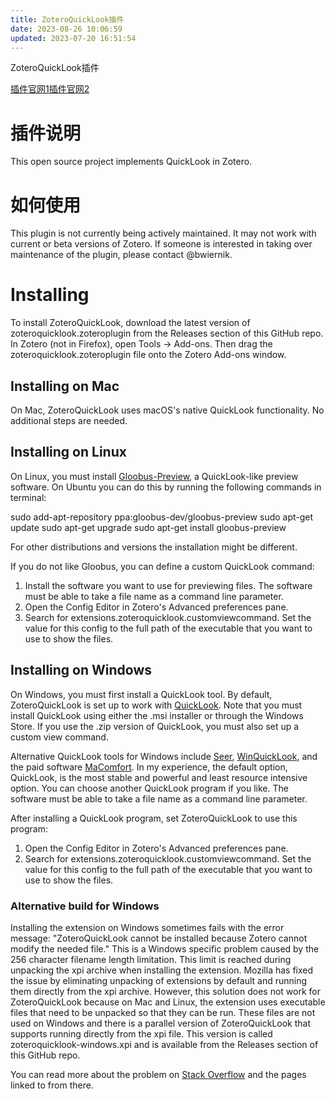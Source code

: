 ```yaml
---
title: ZoteroQuickLook插件
date: 2023-08-26 10:06:59
updated: 2023-07-20 16:51:54
---
```

ZoteroQuickLook插件

[插件官网1](https://github.com/mronkko/ZoteroQuickLook)[插件官网2](https://github.com/404neko/ZoteroQuickLookReload)

# 插件说明

This open source project implements QuickLook in Zotero.

# 如何使用

This plugin is not currently being actively maintained. It may not work with current or beta versions of Zotero. If someone is interested in taking over maintenance of the plugin, please contact @bwiernik.

# Installing

To install ZoteroQuickLook, download the latest version of zoteroquicklook.zoteroplugin from the Releases section of this GitHub repo. In Zotero (not in Firefox), open Tools -> Add-ons. Then drag the zoteroquicklook.zoteroplugin file onto the Zotero Add-ons window.

## Installing on Mac

On Mac, ZoteroQuickLook uses macOS's native QuickLook functionality. No additional steps are needed.

## Installing on Linux

On Linux, you must install [Gloobus-Preview](https://launchpad.net/gloobus-preview), a QuickLook-like preview software. On Ubuntu you can do this by running the following commands in terminal:

sudo add-apt-repository ppa:gloobus-dev/gloobus-preview sudo apt-get update sudo apt-get upgrade sudo apt-get install gloobus-preview

For other distributions and versions the installation might be different.

If you do not like Gloobus, you can define a custom QuickLook command:

1.  Install the software you want to use for previewing files. The software must be able to take a file name as a command line parameter.
2.  Open the Config Editor in Zotero's Advanced preferences pane.
3.  Search for extensions.zoteroquicklook.customviewcommand. Set the value for this config to the full path of the executable that you want to use to show the files.

## Installing on Windows

On Windows, you must first install a QuickLook tool. By default, ZoteroQuickLook is set up to work with [QuickLook](https://github.com/QL-Win/QuickLook/releases). Note that you must install QuickLook using either the .msi installer or through the Windows Store. If you use the .zip version of QuickLook, you must also set up a custom view command.

Alternative QuickLook tools for Windows include [Seer](http://1218.io/), [WinQuickLook](https://github.com/shibayan/WinQuickLook), and the paid software [MaComfort](https://leonardo.re/macomfort/). In my experience, the default option, QuickLook, is the most stable and powerful and least resource intensive option. You can choose another QuickLook program if you like. The software must be able to take a file name as a command line parameter.

After installing a QuickLook program, set ZoteroQuickLook to use this program:

1.  Open the Config Editor in Zotero's Advanced preferences pane.
2.  Search for extensions.zoteroquicklook.customviewcommand. Set the value for this config to the full path of the executable that you want to use to show the files.

### Alternative build for Windows

Installing the extension on Windows sometimes fails with the error message: "ZoteroQuickLook cannot be installed because Zotero cannot modify the needed file." This is a Windows specific problem caused by the 256 character filename length limitation. This limit is reached during unpacking the xpi archive when installing the extension. Mozilla has fixed the issue by eliminating unpacking of extensions by default and running them directly from the xpi archive. However, this solution does not work for ZoteroQuickLook because on Mac and Linux, the extension uses executable files that need to be unpacked so that they can be run. These files are not used on Windows and there is a parallel version of ZoteroQuickLook that supports running directly from the xpi file. This version is called zoteroquicklook-windows.xpi and is available from the Releases section of this GitHub repo.

You can read more about the problem on [Stack Overflow](http://stackoverflow.com/questions/7872489/addon-cannot-be-installed-by-an-error-of-not-be-able-to-modify-the-needed-file) and the pages linked to from there.